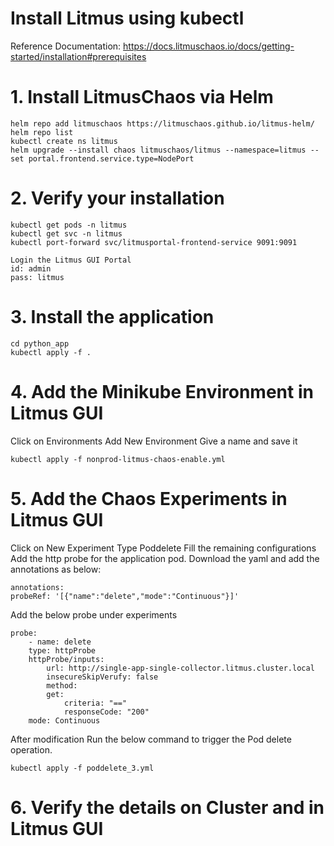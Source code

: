 # Install Litmus using kubectl
Reference Documentation: 
    https://docs.litmuschaos.io/docs/getting-started/installation#prerequisites


# 1. Install LitmusChaos via Helm  

    helm repo add litmuschaos https://litmuschaos.github.io/litmus-helm/
    helm repo list
    kubectl create ns litmus
    helm upgrade --install chaos litmuschaos/litmus --namespace=litmus --set portal.frontend.service.type=NodePort

# 2. Verify your installation  

    kubectl get pods -n litmus
    kubectl get svc -n litmus
    kubectl port-forward svc/litmusportal-frontend-service 9091:9091

    Login the Litmus GUI Portal 
    id: admin
    pass: litmus

# 3. Install the application  

    cd python_app
    kubectl apply -f .

# 4. Add the Minikube Environment in Litmus GUI  

Click on Environments
Add New Environment
Give a name and save it

    kubectl apply -f nonprod-litmus-chaos-enable.yml

# 5. Add the Chaos Experiments in Litmus GUI  

Click on New Experiment
Type Poddelete
Fill the remaining configurations
Add the http probe for the application pod.
Download the yaml and add the annotations as below:  

    annotations:
    probeRef: '[{"name":"delete","mode":"Continuous"}]'

Add the below probe under experiments  

    probe:
        - name: delete
        type: httpProbe
        httpProbe/inputs:
            url: http://single-app-single-collector.litmus.cluster.local
            insecureSkipVerufy: false
            method:
            get:
                criteria: "=="
                responseCode: "200"
        mode: Continuous

After modification Run the below command to trigger the Pod delete operation.  

    kubectl apply -f poddelete_3.yml

# 6. Verify the details on Cluster and in Litmus GUI  
